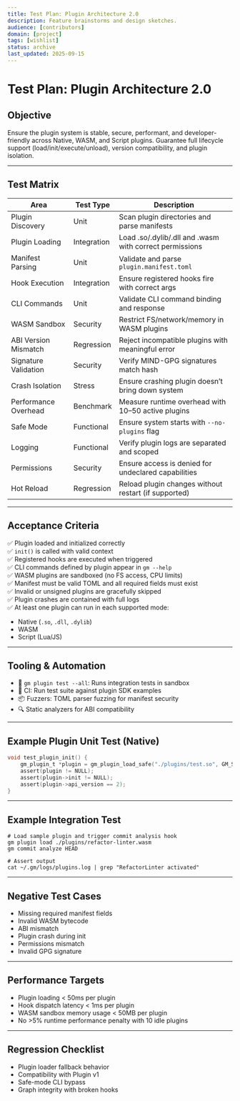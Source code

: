 ```yaml
---
title: Test Plan: Plugin Architecture 2.0
description: Feature brainstorms and design sketches.
audience: [contributors]
domain: [project]
tags: [wishlist]
status: archive
last_updated: 2025-09-15
---
```


# Test Plan: Plugin Architecture 2.0

## Objective

Ensure the plugin system is stable, secure, performant, and developer-friendly across Native, WASM, and Script plugins. Guarantee full lifecycle support (load/init/execute/unload), version compatibility, and plugin isolation.

---

## Test Matrix

| Area | Test Type | Description |
|------|-----------|-------------|
| Plugin Discovery | Unit | Scan plugin directories and parse manifests |
| Plugin Loading | Integration | Load .so/.dylib/.dll and .wasm with correct permissions |
| Manifest Parsing | Unit | Validate and parse `plugin.manifest.toml` |
| Hook Execution | Integration | Ensure registered hooks fire with correct args |
| CLI Commands | Unit | Validate CLI command binding and response |
| WASM Sandbox | Security | Restrict FS/network/memory in WASM plugins |
| ABI Version Mismatch | Regression | Reject incompatible plugins with meaningful error |
| Signature Validation | Security | Verify MIND-GPG signatures match hash |
| Crash Isolation | Stress | Ensure crashing plugin doesn’t bring down system |
| Performance Overhead | Benchmark | Measure runtime overhead with 10–50 active plugins |
| Safe Mode | Functional | Ensure system starts with `--no-plugins` flag |
| Logging | Functional | Verify plugin logs are separated and scoped |
| Permissions | Security | Ensure access is denied for undeclared capabilities |
| Hot Reload | Regression | Reload plugin changes without restart (if supported) |

---

## Acceptance Criteria

✅ Plugin loaded and initialized correctly  
✅ `init()` is called with valid context  
✅ Registered hooks are executed when triggered  
✅ CLI commands defined by plugin appear in `gm --help`  
✅ WASM plugins are sandboxed (no FS access, CPU limits)  
✅ Manifest must be valid TOML and all required fields must exist  
✅ Invalid or unsigned plugins are gracefully skipped  
✅ Plugin crashes are contained with full logs  
✅ At least one plugin can run in each supported mode:

- Native (`.so`, `.dll`, `.dylib`)
- WASM
- Script (Lua/JS)

---

## Tooling & Automation

- 🧪 `gm plugin test --all`: Runs integration tests in sandbox
- 🔄 CI: Run test suite against plugin SDK examples
- 📦 Fuzzers: TOML parser fuzzing for manifest security
- 🔍 Static analyzers for ABI compatibility

---

## Example Plugin Unit Test (Native)

```c
void test_plugin_init() {
    gm_plugin_t *plugin = gm_plugin_load_safe("./plugins/test.so", GM_SANDBOX_MEMORY);
    assert(plugin != NULL);
    assert(plugin->init != NULL);
    assert(plugin->api_version == 2);
}
````

---

## __Example Integration Test__

```
# Load sample plugin and trigger commit analysis hook
gm plugin load ./plugins/refactor-linter.wasm
gm commit analyze HEAD

# Assert output
cat ~/.gm/logs/plugins.log | grep "RefactorLinter activated"
```

---

## __Negative Test Cases__

- Missing required manifest fields
- Invalid WASM bytecode
- ABI mismatch
- Plugin crash during init
- Permissions mismatch
- Invalid GPG signature

---

## __Performance Targets__

- Plugin loading < 50ms per plugin
- Hook dispatch latency < 1ms per plugin
- WASM sandbox memory usage < 50MB per plugin
- No >5% runtime performance penalty with 10 idle plugins

---

## __Regression Checklist__

- Plugin loader fallback behavior
- Compatibility with Plugin v1
- Safe-mode CLI bypass
- Graph integrity with broken hooks
